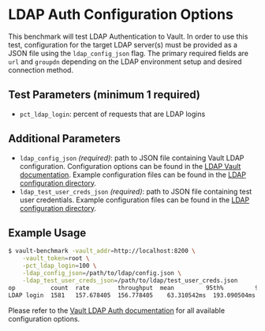 # LDAP Auth Configuration Options

This benchmark will test LDAP Authentication to Vault. In order to use this test, configuration for the target LDAP server(s) must be provided as a JSON file using the `ldap_config_json` flag. The primary required fields are `url` and `groupdn` depending on the LDAP environment setup and desired connection method.

## Test Parameters (minimum 1 required)

- `pct_ldap_login`: percent of requests that are LDAP logins

## Additional Parameters

- `ldap_config_json` _(required)_: path to JSON file containing Vault LDAP configuration.  Configuration options can be found in the [LDAP Vault documentation](https://developer.hashicorp.com/vault/api-docs/auth/ldap#configure-ldap).  Example configuration files can be found in the [LDAP configuration directory](/configs/ldap/).
- `ldap_test_user_creds_json` _(required)_: path to JSON file containing test user credentials.  Example configuration files can be found in the [LDAP configuration directory](/configs/ldap/).

## Example Usage

```bash
$ vault-benchmark -vault_addr=http://localhost:8200 \
    -vault_token=root \
    -pct_ldap_login=100 \
    -ldap_config_json=/path/to/ldap/config.json \
    -ldap_test_user_creds_json=/path/to/ldap/test_user_creds.json
op          count  rate        throughput  mean         95th%         99th%        successRatio
LDAP login  1581   157.678405  156.778405    63.310542ms  193.090504ms  199.27467ms  100.00%
```

Please refer to the [Vault LDAP Auth documentation](https://developer.hashicorp.com/vault/api-docs/auth/ldap) for all available configuration options.
